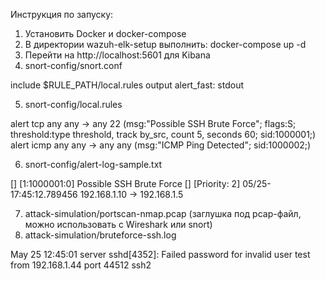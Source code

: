 Инструкция по запуску:

1. Установить Docker и docker-compose
2. В директории wazuh-elk-setup выполнить:
docker-compose up -d
3. Перейти на http://localhost:5601 для Kibana
4. snort-config/snort.conf

include $RULE_PATH/local.rules
output alert_fast: stdout

5. snort-config/local.rules

alert tcp any any -> any 22 (msg:"Possible SSH Brute Force"; flags:S; threshold:type threshold, track by_src, count 5, seconds 60; sid:1000001;)
alert icmp any any -> any any (msg:"ICMP Ping Detected"; sid:1000002;)

6. snort-config/alert-log-sample.txt

[] [1:1000001:0] Possible SSH Brute Force []
[Priority: 2]
05/25-17:45:12.789456 192.168.1.10 -> 192.168.1.5

7. attack-simulation/portscan-nmap.pcap
(заглушка под pcap-файл, можно использовать с Wireshark или snort)
8. attack-simulation/bruteforce-ssh.log

May 25 12:45:01 server sshd[4352]: Failed password for invalid user test from 192.168.1.44 port 44512 ssh2
